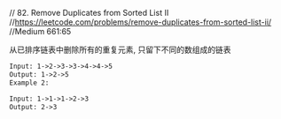 // 82. Remove Duplicates from Sorted List II
//https://leetcode.com/problems/remove-duplicates-from-sorted-list-ii/
//Medium  661:65

从已排序链表中删除所有的重复元素, 只留下不同的数组成的链表
```html
Input: 1->2->3->3->4->4->5
Output: 1->2->5
Example 2:

Input: 1->1->1->2->3
Output: 2->3
```